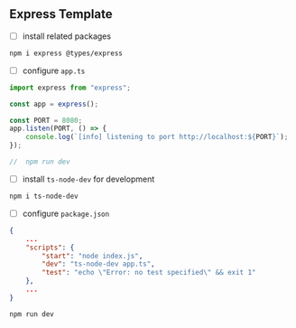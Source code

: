&nbsp;

## Express Template

-   [ ] install related packages

```Bash
npm i express @types/express

```

-   [ ] configure `app.ts`

```Typescript
import express from "express";

const app = express();

const PORT = 8080;
app.listen(PORT, () => {
    console.log(`[info] listening to port http://localhost:${PORT}`);
});

//  npm run dev 

```

-   [ ] install `ts-node-dev` for development

```Bash
npm i ts-node-dev

```

-   [ ] configure `package.json`

```JSON
{
    ...
    "scripts": {
        "start": "node index.js",
        "dev": "ts-node-dev app.ts",
        "test": "echo \"Error: no test specified\" && exit 1"
    },
    ...
}
```


```start server
npm run dev
```

